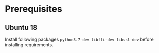 # Prerequisites

## Ubuntu 18

Install following packages `python3.7-dev libffi-dev libssl-dev` before installing requirements.